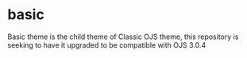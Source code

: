 # basic
Basic theme is the child theme of Classic OJS theme, this repository is seeking to have it upgraded to be compatible with OJS 3.0.4
